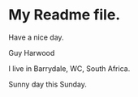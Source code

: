 # My Readme file.

Have a nice day.

Guy Harwood

I live in Barrydale, WC, South Africa.

Sunny day this Sunday.